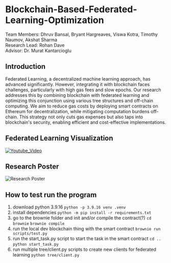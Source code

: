 # Blockchain-Based-Federated-Learning-Optimization

Team Members: Dhruv Bansal, Bryant Hargreaves, Viswa Kotra, Timothy Naumov, Akshat Sharma <br>
Research Lead: Rohan Dave <br>
Advisor: Dr. Murat Kantarcioglu

## Introduction

Federated Learning, a decentralized machine learning approach, has advanced significantly. However, integrating it with blockchain faces challenges, particularly with high gas fees and slow epochs. Our research addresses this by combining blockchain with federated learning and optimizing this conjunction using various tree structures and off-chain computing. We aim to reduce gas costs by deploying smart contracts on Ethereum for decentralization, while mitigating computation burdens off-chain. This strategy not only cuts gas expenses but also taps into blockchain's security, enabling efficient and cost-effective implementations.

## Federated Learning Visualization
[![Youtube_Video](https://img.youtube.com/vi/JNdhq95s6yI/0.jpg)](https://youtu.be/JNdhq95s6yI)

## Research Poster
![Research  Poster](poster.png)

## How to test run the program
1. download python 3.9.16
```python -p 3.9.16 venv .venv```
2. install dependencies
```python -m pip install -r requirements.txt```
3. go to the brownie folder and init and/or compile the contract(?)
```cd brownie```
```brownie compile```
4. run the local dev blockchain thing with the smart contract
```brownie run scripts/test.py```
5. run the start_task.py script to start the task in the smart contract
```cd ..```
```python start_task.py```
6. run multiple tree/client.py scripts to create new clients for federated learning
```python tree/client.py```
